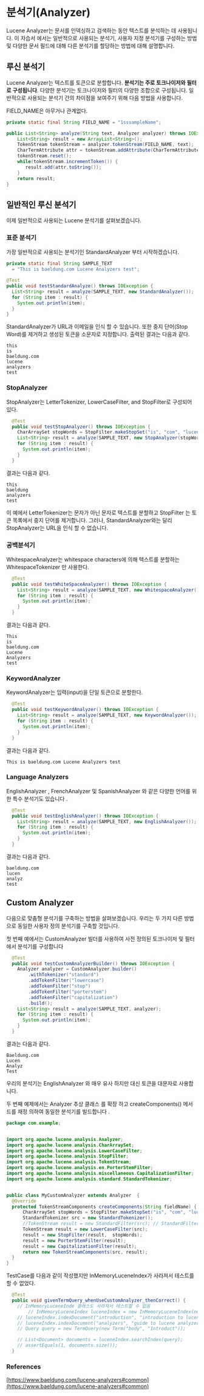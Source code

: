 # 분석기(Analyzer)

Lucene Analyzer는 문서를 인덱싱하고 검색하는 동안 텍스트를 분석하는 데 사용됩니다. 이 자습서 에서는 일반적으로 사용되는 분석기, 사용자 지정 분석기를 구성하는 방법 및 다양한 문서 필드에 대해 다른 분석기를 할당하는 방법에 대해 설명합니다.

## 루신 분석기

Lucene Analyzer는 텍스트를 토큰으로 분할합니다. **분석기는 주로 토크나이저와 필터로 구성됩니다**. 다양한 분석기는 토크나이저와 필터의 다양한 조합으로 구성됩니다. 일반적으로 사용되는 분석기 간의 차이점을 보여주기 위해 다음 방법을 사용합니다.

FIELD_NAME은 아무거나 관계없다.

```java
private static final String FIELD_NAME = "1sssampleName";

public List<String> analyze(String text, Analyzer analyzer) throws IOException{
    List<String> result = new ArrayList<String>();
    TokenStream tokenStream = analyzer.tokenStream(FIELD_NAME, text);
    CharTermAttribute attr = tokenStream.addAttribute(CharTermAttribute.class);
    tokenStream.reset();
    while(tokenStream.incrementToken()) {
       result.add(attr.toString());
    }       
    return result;
}
```

## 일반적인 루신 분석기

이제 일반적으로 사용되는 Lucene 분석기를 살펴보겠습니다.

### 표준 분석기

가장 일반적으로 사용되는 분석기인 StandardAnalyzer 부터 시작하겠습니다.

```java
private static final String SAMPLE_TEXT
  = "This is baeldung.com Lucene Analyzers test";

@Test
public void testStandardAnalyze() throws IOException {
  List<String> result = analyze(SAMPLE_TEXT, new StandardAnalyzer());
  for (String item : result) {
    System.out.println(item);
  }
}
```

StandardAnalyzer가 URL과 이메일을 인식 할 수 있습니다. 또한 중지 단어(Stop Word)를 제거하고 생성된 토큰을 소문자로 지정합니다. 출력된 결과는 다음과 같다.

```
this
is
baeldung.com
lucene
analyzers
test
```

### StopAnalyzer

StopAnalyzer는 LetterTokenizer, LowerCaseFilter, and StopFilter로 구성되어 있다.

```java
  @Test
  public void testStopAnalyzer() throws IOException {
    CharArraySet stopWords = StopFilter.makeStopSet("is", "com", "lucene");
    List<String> result = analyze(SAMPLE_TEXT, new StopAnalyzer(stopWords));
    for (String item : result) {
      System.out.println(item);
    } 
  }
```

결과는 다음과 같다.

```
this
baeldung
analyzers
test
```

이 예에서 LetterTokenizer는 문자가 아닌 문자로 텍스트를 분할하고 StopFilter 는 토큰 목록에서 중지 단어를 제거합니다. 그러나, StandardAnalyzer와는 달리 StopAnalyzer는 URL을 인식 할 수 없습니다.

### 공백분석기

WhitespaceAnalyzer는 whitespace characters에 의해 텍스트를 분할하는 WhitespaceTokenizer 만 사용한다.

```java
  @Test
  public void testWhiteSpaceAnalyzer() throws IOException {
    List<String> result = analyze(SAMPLE_TEXT, new WhitespaceAnalyzer());
    for (String item : result) {
      System.out.println(item);
    }
  }
```

결과는 다음과 같다.

```
This
is
baeldung.com
Lucene
Analyzers
test
```

### KeywordAnalyzer

KeywordAnalyzer는 입력(input)을 단일 토큰으로 분할한다.

```java
  @Test
  public void testKeywordAnalyzer() throws IOException {
    List<String> result = analyze(SAMPLE_TEXT, new KeywordAnalyzer());
    for (String item : result) {
      System.out.println(item);
    }
  }
```

결과는 다음과 같다.

```
This is baeldung.com Lucene Analyzers test
```

### Language Analyzers

EnglishAnalyzer , FrenchAnalyzer 및 SpanishAnalyzer 와 같은 다양한 언어를 위한 특수 분석기도 있습니다 .

```java
  @Test
  public void testEnglishAnalyzer() throws IOException {
    List<String> result = analyze(SAMPLE_TEXT, new EnglishAnalyzer());
    for (String item : result) {
      System.out.println(item);
    }
  }
```

결과는 다음과 같다.

```
baeldung.com
lucen
analyz
test
```

## Custom Analyzer

다음으로 맞춤형 분석기를 구축하는 방법을 살펴보겠습니다. 우리는 두 가지 다른 방법으로 동일한 사용자 정의 분석기를 구축할 것입니다.

첫 번째 예에서는 CustomAnalyzer 빌더를 사용하여 사전 정의된 토크나이저 및 필터에서 분석기를 구성합니다

```java
  @Test
  public void testCustomAnalyzerBuilder() throws IOException {
    Analyzer analyzer = CustomAnalyzer.builder()
        .withTokenizer("standard")
        .addTokenFilter("lowercase")
        .addTokenFilter("stop")
        .addTokenFilter("porterstem")
        .addTokenFilter("capitalization")
        .build();
    List<String> result = analyze(SAMPLE_TEXT, analyzer);
    for (String item : result) {
      System.out.println(item);
    }
  }
```

결과는 다음과 같다.

```
Baeldung.com
Lucen
Analyz
Test
```

우리의 분석기는 EnglishAnalyzer 와 매우 유사 하지만 대신 토큰을 대문자로 사용합니다.

두 번째 예제에서는 Analyzer 추상 클래스 를 확장 하고 createComponents() 메서드를 재정 의하여 동일한 분석기를 빌드합니다 .

```java
package com.example;


import org.apache.lucene.analysis.Analyzer;
import org.apache.lucene.analysis.CharArraySet;
import org.apache.lucene.analysis.LowerCaseFilter;
import org.apache.lucene.analysis.StopFilter;
import org.apache.lucene.analysis.TokenStream;
import org.apache.lucene.analysis.en.PorterStemFilter;
import org.apache.lucene.analysis.miscellaneous.CapitalizationFilter;
import org.apache.lucene.analysis.standard.StandardTokenizer;


public class MyCustomAnalyzer extends Analyzer  {
  @Override
  protected TokenStreamComponents createComponents(String fieldName) {
      CharArraySet stopWords = StopFilter.makeStopSet("is", "com", "lucene");
      StandardTokenizer src = new StandardTokenizer();
      //TokenStream result = new StandardFilter(src); // StandardFilter deprecated
      TokenStream result = new LowerCaseFilter(src);
      result = new StopFilter(result,  stopWords);
      result = new PorterStemFilter(result);
      result = new CapitalizationFilter(result);
      return new TokenStreamComponents(src, result);
  }
}
```

TestCase를 다음과 같이 작성했지만 InMemoryLuceneIndex가 사라져서 테스트를 할 수 없었다.

```java
  @Test
  public void givenTermQuery_whenUseCustomAnalyzer_thenCorrect() {
    // InMemoryLuceneInde 클래스도 사라져서 테스트할 수 없음
        // InMemoryLuceneIndex luceneIndex = new InMemoryLuceneIndex(new RAMDirectory(), new MyCustomAnalyzer());
    // luceneIndex.indexDocument("introduction", "introduction to lucene");
    // luceneIndex.indexDocument("analyzers", "guide to lucene analyzers");
    // Query query = new TermQuery(new Term("body", "Introduct"));

    // List<Document> documents = luceneIndex.searchIndex(query);
    // assertEquals(1, documents.size());
  }
```

### References

[https://www.baeldung.com/lucene-analyzers#common](https://www.baeldung.com/lucene-analyzers#common)
